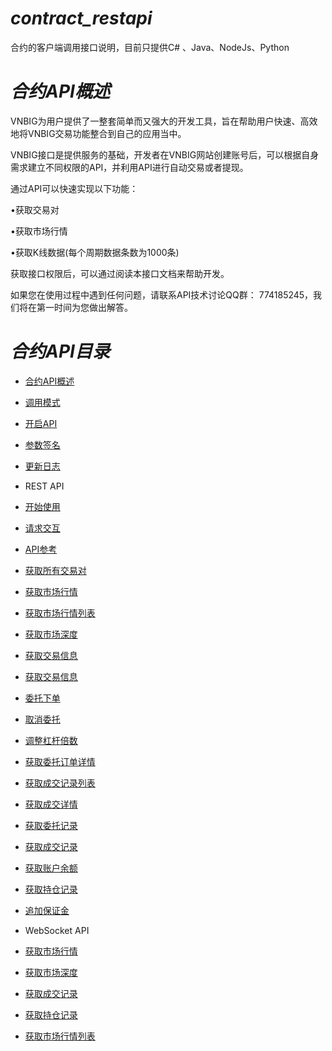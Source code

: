 # *contract_restapi* #
合约的客户端调用接口说明，目前只提供C# 、Java、NodeJs、Python
# *合约API概述* #

VNBIG为用户提供了一整套简单而又强大的开发工具，旨在帮助用户快速、高效地将VNBIG交易功能整合到自己的应用当中。

VNBIG接口是提供服务的基础，开发者在VNBIG网站创建账号后，可以根据自身需求建立不同权限的API，并利用API进行自动交易或者提现。

通过API可以快速实现以下功能：

•获取交易对

•获取市场行情

•获取K线数据(每个周期数据条数为1000条)


获取接口权限后，可以通过阅读本接口文档来帮助开发。

如果您在使用过程中遇到任何问题，请联系API技术讨论QQ群： 774185245，我们将在第一时间为您做出解答。
# *合约API目录* #
* [合约API概述](/doc/README.md)
* [调用模式](chapter1.md)
* [开启API](chapter2.md)
* [参数签名](chapter3.md)
* [更新日志](chapter4.md)
* REST API
* [开始使用](chapter5.md)
* [请求交互](chapter6.md)
* [API参考](chapter7.md)
* [获取所有交易对](chapter7-1.md)
* [获取市场行情](chapter7-2.md)
* [获取市场行情列表](chapter7-3.md)
* [获取市场深度](chapter7-4.md)
* [获取交易信息](chapter7-5.md)
* [获取交易信息](chapter7-6.md)
* [委托下单](chapter7-7.md)
* [取消委托](chapter7-8.md)
* [调整杠杆倍数](chapter7-17.md)
* [获取委托订单详情](chapter7-9.md)
* [获取成交记录列表](chapter7-16.md)
* [获取成交详情](chapter7-10.md)
* [获取委托记录](chapter7-11.md)
* [获取成交记录](chapter7-12.md)
* [获取账户余额](chapter7-13.md)
* [获取持仓记录](chapter7-14.md)
* [追加保证金](chapter7-15.md)

* WebSocket API
* [获取市场行情](wchapter3-1.md)
* [获取市场深度](wchapter3-2.md)
* [获取成交记录](wchapter3-3.md)
* [获取持仓记录](wchapter3-4.md)
* [获取市场行情列表](wchapter3-5.md)
